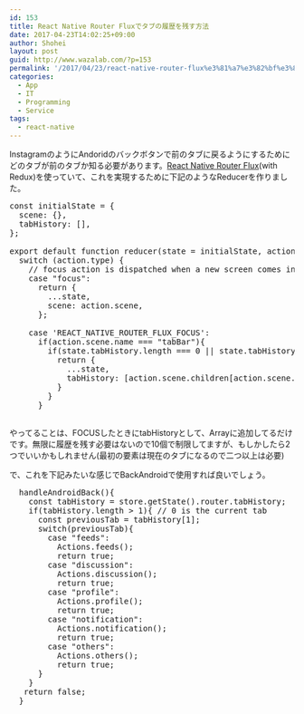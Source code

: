 ```yaml
---
id: 153
title: React Native Router Fluxでタブの履歴を残す方法
date: 2017-04-23T14:02:25+09:00
author: Shohei
layout: post
guid: http://www.wazalab.com/?p=153
permalink: '/2017/04/23/react-native-router-flux%e3%81%a7%e3%82%bf%e3%83%96%e3%81%ae%e5%b1%a5%e6%ad%b4%e3%82%92%e6%ae%8b%e3%81%99%e6%96%b9%e6%b3%95/'
categories:
  - App
  - IT
  - Programming
  - Service
tags:
  - react-native
---
```

InstagramのようにAndoridのバックボタンで前のタブに戻るようにするためにどのタブが前のタブか知る必要があります。[React Native Router Flux](https://github.com/aksonov/react-native-router-flux)(with Redux)を使っていて、これを実現するために下記のようなReducerを作りました。


 
<pre class="lang:js decode:true " >const initialState = {
  scene: {},
  tabHistory: [],
};

export default function reducer(state = initialState, action = {}) {
  switch (action.type) {
    // focus action is dispatched when a new screen comes into focus
    case "focus":
      return {
        ...state,
        scene: action.scene,
      };

    case 'REACT_NATIVE_ROUTER_FLUX_FOCUS':   
      if(action.scene.name === "tabBar"){
        if(state.tabHistory.length === 0 || state.tabHistory[0] !== action.scene.children[action.scene.index].name){
          return {
            ...state,
            tabHistory: [action.scene.children[action.scene.index].name, ...state.tabHistory ].slice(0, 10)
          }
        }
      }

</pre> 

やってることは、FOCUSしたときにtabHistoryとして、Arrayに追加してるだけです。無限に履歴を残す必要はないので10個で制限してますが、もしかしたら2つでいいかもしれません(最初の要素は現在のタブになるので二つ以上は必要)

で、これを下記みたいな感じでBackAndroidで使用すれば良いでしょう。

 
<pre class="lang:js decode:true " >
  handleAndroidBack(){
    const tabHistory = store.getState().router.tabHistory;
    if(tabHistory.length &gt; 1){ // 0 is the current tab
      const previousTab = tabHistory[1];
      switch(previousTab){
        case "feeds":
          Actions.feeds();
          return true;
        case "discussion":
          Actions.discussion();
          return true;
        case "profile":
          Actions.profile();
          return true;
        case "notification":
          Actions.notification();        
          return true;
        case "others":
          Actions.others();
          return true;
      }
    }
   return false;          
  }
</pre> 
